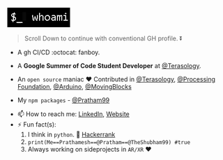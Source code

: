 ![](https://github.com/TheShubham99/TheShubham99/blob/master/whoami.gif)  
> Scroll Down to continue with conventional GH profile. :arrow_double_down:
- A gh CI/CD :octocat: fanboy.
-  A **Google Summer of Code Student Developer** at [@Terasology](https://github.com/MovingBlocks).
- An `open source` maniac :heart: Contributed in [@Terasology](https://github.com/MovingBlocks), [@Processing Foundation](https://github.com/processing), [@Arduino](https://github.com/arduino-libraries), [@MovingBlocks](https://github.com/MovingBlocks)

- My `npm packages` - [@Pratham99](https://www.npmjs.com/~pratham99)

<!--
- 💬 Ask me about 
  - **Web** - React, Django, Sass, Progressive Web Apps, GraphQL, WebXR.
  - **Serverside** - Node/Express (js), Django (python), PHP web-services. 
  - **Mobile** - Android Native Development,  Mobile AR/VR, Flutter.
  - **Databases** - SQL, MongoDB, Firebase Realtime Database.
  - **Other Tech^s and Tools** - Appscript, DialogueFlow, Flutter, Amazon Alexa.
  - **CI/CD** - :octocat: Github Actions, Github Apps. 
-->

- 📫 How to reach me: [LinkedIn](https://www.linkedin.com/in/prathamesh-sahasrabhojane/), [Website](https://prathamesh.me)
- ⚡ Fun fact(s): 
    1. I think in `python`. :snake: [Hackerrank](https://www.hackerrank.com/ssahasrabhojane)    
    2. ```print(Me==Prathamesh==@Pratham==@TheShubham99) #true```
    3. Always working on sideprojects in `AR/XR` :heart:
